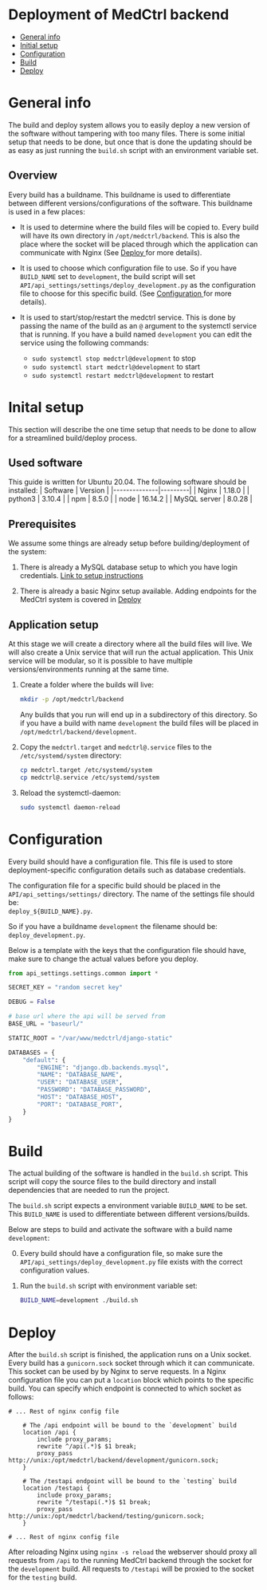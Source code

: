 # Deployment of MedCtrl backend

* [ General info ](#general)
* [ Initial setup ](#initSetup)
* [ Configuration ](#configuration)
* [ Build ](#build)
* [ Deploy ](#deploy)

<a name="general"></a>
# General info

The build and deploy system allows you to easily deploy a new version of the software without tampering with too many files.
There is some initial setup that needs to be done, but once that is done the updating should be as easy as just running the `build.sh` script with an environment variable set.

## Overview

Every build has a buildname. This buildname is used to differentiate between different versions/configurations of the software. This buildname is used in a few places:


* It is used to determine where the build files will be copied to. Every build will have its own directory in `/opt/medctrl/backend`. This is also the place where the socket will be placed through which the application can communicate with Nginx (See [ Deploy ](#deploy) for more details).

* It is used to choose which configuration file to use. So if you have `BUILD_NAME` set to `development`, the build script will set `API/api_settings/settings/deploy_development.py` as the configuration file to choose for this specific build. (See [ Configuration ](#configuration) for more details).

* It is used to start/stop/restart the medctrl service. This is done by passing the name of the build as an `@` argument to the systemctl service that is running. If you have a build named `development` you can edit the service using the following commands:
    * `sudo systemctl stop medctrl@development` to stop
    * `sudo systemctl start medctrl@development` to start
    * `sudo systemctl restart medctrl@development` to restart


<a name="initSetup"></a>
# Inital setup

This section will describe the one time setup that needs to be done to allow for a streamlined build/deploy process.

## Used software

This guide is written for Ubuntu 20.04. The following software should be installed:
| Software     | Version |
|--------------|---------|
| Nginx        | 1.18.0  |
| python3      | 3.10.4  |
| npm          | 8.5.0   |
| node         | 16.14.2 |
| MySQL server | 8.0.28  |

## Prerequisites
We assume some things are already setup before building/deployment of the system:
1. There is already a MySQL database setup to which you have login credentials. [ Link to setup instructions ](https://www.digitalocean.com/community/tutorials/how-to-install-mysql-on-ubuntu-20-04)

2. There is already a basic Nginx setup available. Adding endpoints for the MedCtrl system is covered in [ Deploy ](#deploy)

## Application setup

At this stage we will create a directory where all the build files will live. We will also create a Unix service that will run the actual application. This Unix service will be modular, so it is possible to have multiple versions/environments running at the same time.


1. Create a folder where the builds will live:
    ```bash
    mkdir -p /opt/medctrl/backend
    ```
    Any builds that you run will end up in a subdirectory of this directory. So if you have a build with name `development` the build files will be placed in `/opt/medctrl/backend/development`.

2. Copy the `medctrl.target` and `medctrl@.service` files to the `/etc/systemd/system` directory:
    ```bash
    cp medctrl.target /etc/systemd/system
    cp medctrl@.service /etc/systemd/system
    ```

3. Reload the systemctl-daemon:
    ```bash
    sudo systemctl daemon-reload
    ```

<a name="configuration"></a>
# Configuration

Every build should have a configuration file. This file is used to store deployment-specific configuration details such as database credentials.

The configuration file for a specific build should be placed in the `API/api_settings/settings/` directory. The name of the settings file should be: \
`deploy_${BUILD_NAME}.py`.

So if you have a buildname `development` the filename should be: \
`deploy_development.py`.

Below is a template with the keys that the configuration file should have, make sure to change the actual values before you deploy.
```py
from api_settings.settings.common import *

SECRET_KEY = "random secret key"

DEBUG = False

# base url where the api will be served from
BASE_URL = "baseurl/"

STATIC_ROOT = "/var/www/medctrl/django-static"

DATABASES = {
    "default": {
        "ENGINE": "django.db.backends.mysql",
        "NAME": "DATABASE_NAME",
        "USER": "DATABASE_USER",
        "PASSWORD": "DATABASE_PASSWORD",
        "HOST": "DATABASE_HOST",
        "PORT": "DATABASE_PORT",
    }
}
```

<a name="build"></a>
# Build

The actual building of the software is handled in the `build.sh` script. This script will copy the source files to the build directory and install dependencies that are needed to run the project.

The `build.sh` script expects a environment variable `BUILD_NAME` to be set. This `BUILD_NAME` is used to differentiate between different versions/builds.

Below are steps to build and activate the software with a build name `development`:

0. Every build should have a configuration file, so make sure the `API/api_settings/deploy_development.py` file exists with the correct configuration values.

1. Run the `build.sh` script with environment variable set:
    ```bash
    BUILD_NAME=development ./build.sh
    ```

<a name="deploy"></a>
# Deploy

After the `build.sh` script is finished, the application runs on a Unix socket. Every build has a `gunicorn.sock` socket through which it can communicate. This socket can be used by by Nginx to serve requests. In a Nginx configuration file you can put a `location` block which points to the specific build. You can specify which endpoint is connected to which socket as follows:
```nginx
# ... Rest of nginx config file

    # The /api endpoint will be bound to the `development` build
    location /api {
        include proxy_params;
        rewrite ^/api(.*)$ $1 break;
        proxy_pass http://unix:/opt/medctrl/backend/development/gunicorn.sock;
    }

    # The /testapi endpoint will be bound to the `testing` build
    location /testapi {
        include proxy_params;
        rewrite ^/testapi(.*)$ $1 break;
        proxy_pass http://unix:/opt/medctrl/backend/testing/gunicorn.sock;
    }

# ... Rest of nginx config file
```

After reloading Nginx using `nginx -s reload` the webserver should proxy all requests from `/api` to the running MedCtrl backend through the socket for the `development` build. All requests to `/testapi` will be proxied to the socket for the `testing` build.